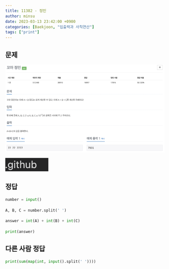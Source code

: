 ```yaml
---
title: 11382 - 정민
author: minsu
date: 2023-03-13 23:42:00 +0900
categories: [Baekjoon, "입출력과 사칙연산"]
tags: ["print"]
---
```


## 문제
![image](/assets/img/2023-03-14-00-47-29.png)

![](/assets/img/2023-03-14-00-50-20.png)

## 정답
```py
number = input()

A, B, C = number.split(' ')

answer = int(A) + int(B) + int(C)

print(answer)

```

## 다른 사람 정답
```py
print(sum(map(int, input().split(' '))))
```
